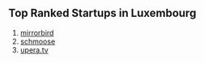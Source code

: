 ## Top Ranked Startups in Luxembourg

1. [mirrorbird](http://www.startupranking.com/mirrorbird)
2. [schmoose](http://www.startupranking.com/schmoose)
3. [upera.tv](http://www.startupranking.com/upera-tv)

